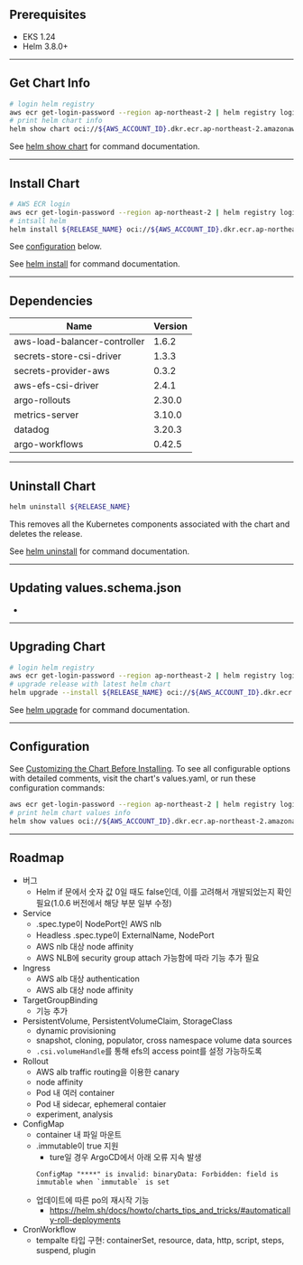 ## Prerequisites
- EKS 1.24
- Helm 3.8.0+

---
## Get Chart Info
``` bash
# login helm registry
aws ecr get-login-password --region ap-northeast-2 | helm registry login --username AWS --password-stdin ${AWS_ACCOUNT_ID}.dkr.ecr.ap-northeast-2.amazonaws.com
# print helm chart info
helm show chart oci://${AWS_ACCOUNT_ID}.dkr.ecr.ap-northeast-2.amazonaws.com/ddd-helm
```
See [helm show chart](https://helm.sh/docs/helm/helm_show_chart/) for command documentation.

---
## Install Chart
``` bash
# AWS ECR login
aws ecr get-login-password --region ap-northeast-2 | helm registry login --username AWS --password-stdin ${AWS_ACCOUNT_ID}.dkr.ecr.ap-northeast-2.amazonaws.com
# intsall helm
helm install ${RELEASE_NAME} oci://${AWS_ACCOUNT_ID}.dkr.ecr.ap-northeast-2.amazonaws.com/ddd-helm
```
See [configuration](#configuration) below.

See [helm install](https://helm.sh/docs/helm/helm_install/) for command documentation.

---
## Dependencies
| Name                         | Version |
|------------------------------|---------|
| aws-load-balancer-controller | 1.6.2   |
| secrets-store-csi-driver     | 1.3.3   |
| secrets-provider-aws         | 0.3.2   |
| aws-efs-csi-driver           | 2.4.1   |
| argo-rollouts                | 2.30.0  |
| metrics-server               | 3.10.0  |
| datadog                      | 3.20.3  |
| argo-workflows               | 0.42.5  |

---
## Uninstall Chart
``` bash
helm uninstall ${RELEASE_NAME}
```
This removes all the Kubernetes components associated with the chart and deletes the release.

See [helm uninstall](https://helm.sh/docs/helm/helm_uninstall/) for command documentation.

---
## Updating values.schema.json
- 

---
## Upgrading Chart
``` bash
# login helm registry
aws ecr get-login-password --region ap-northeast-2 | helm registry login --username AWS --password-stdin ${AWS_ACCOUNT_ID}.dkr.ecr.ap-northeast-2.amazonaws.com
# upgrade release with latest helm chart
helm upgrade --install ${RELEASE_NAME} oci://${AWS_ACCOUNT_ID}.dkr.ecr.ap-northeast-2.amazonaws.com/ddd-helm
```
See [helm upgrade](https://helm.sh/docs/helm/helm_upgrade/) for command documentation.

---
## Configuration
See [Customizing the Chart Before Installing](https://helm.sh/docs/intro/using_helm/#customizing-the-chart-before-installing). To see all configurable options with detailed comments, visit the chart's values.yaml, or run these configuration commands:
``` bash
aws ecr get-login-password --region ap-northeast-2 | helm registry login --username AWS --password-stdin ${AWS_ACCOUNT_ID}.dkr.ecr.ap-northeast-2.amazonaws.com
# print helm chart values info
helm show values oci://${AWS_ACCOUNT_ID}.dkr.ecr.ap-northeast-2.amazonaws.com/ddd-helm
```

---
## Roadmap
- 버그
    - Helm if 문에서 숫자 값 0일 때도 false인데, 이를 고려해서 개발되었는지 확인 필요(1.0.6 버전에서 해당 부분 일부 수정)
- Service
    - .spec.type이 NodePort인 AWS nlb
    - Headless .spec.type이 ExternalName, NodePort
    - AWS nlb 대상 node affinity
    - AWS NLB에 security group attach 가능함에 따라 기능 추가 필요
- Ingress
    - AWS alb 대상 authentication
    - AWS alb 대상 node affinity
- TargetGroupBinding
    - 기능 추가
- PersistentVolume, PersistentVolumeClaim, StorageClass
    - dynamic provisioning
    - snapshot, cloning, populator, cross namespace volume data sources
    - `.csi.volumeHandle`를 통해 efs의 access point를 설정 가능하도록
- Rollout
    - AWS alb traffic routing을 이용한 canary
    - node affinity
    - Pod 내 여러 container
    - Pod 내 sidecar, ephemeral contaier
    - experiment, analysis
- ConfigMap
    - container 내 파일 마운트
    - .immutable이 true 지원
        - ture일 경우 ArgoCD에서 아래 오류 지속 발생
        ```
        ConfigMap "****" is invalid: binaryData: Forbidden: field is immutable when `immutable` is set
        ```
    - 업데이트에 따른 po의 재시작 기능
        - https://helm.sh/docs/howto/charts_tips_and_tricks/#automatically-roll-deployments
- CronWorkflow
    - tempalte 타입 구현: containerSet, resource, data, http, script, steps, suspend, plugin